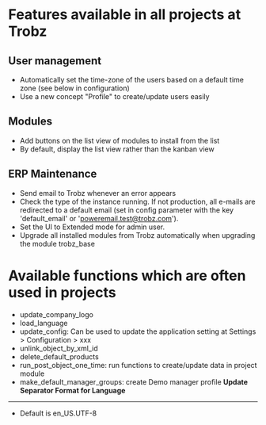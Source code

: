 Features available in all projects at Trobz
===========================================
**User management**
-------------------
* Automatically set the time-zone of the users based on a default time zone
(see below in configuration)
* Use a new concept "Profile" to create/update users easily

**Modules**
-----------
* Add buttons on the list view of modules to install from the list
* By default, display the list view rather than the kanban view

**ERP Maintenance**
-------------------
* Send email to Trobz whenever an error appears
* Check the type of the instance running. If not production, all e-mails are
redirected to a default email  (set in config parameter with the key
'default_email' or 'poweremail.test@trobz.com').
* Set the UI to Extended mode for admin user.
* Upgrade all installed modules from Trobz automatically when upgrading the
module trobz_base

Available functions which are often used in projects
====================================================
* update_company_logo
* load_language
* update_config: Can be used to update the application setting at Settings >
Configuration > xxx
* unlink_object_by_xml_id
* delete_default_products
* run_post_object_one_time: run functions to create/update data in
project module
* make_default_manager_groups: create Demo manager profile
**Update Separator Format for Language**
----------------------------------------
* Default is en_US.UTF-8

